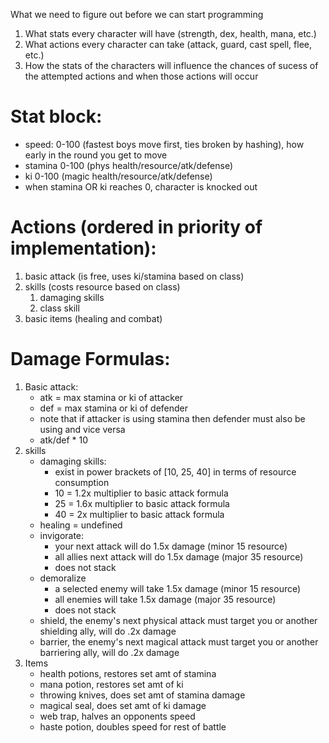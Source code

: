 What we need to figure out before we can start programming
1) What stats every character will have (strength, dex, health, mana, etc.)
2) What actions every character can take (attack, guard, cast spell, flee, etc.)
3) How the stats of the characters will influence the chances of sucess of the attempted actions and when those actions will occur

# Stat block:
* speed: 0-100 (fastest boys move first, ties broken by hashing), how early in the round you get to move
* stamina 0-100 (phys health/resource/atk/defense)
* ki 0-100 (magic health/resource/atk/defense)
* when stamina OR ki reaches 0, character is knocked out

# Actions (ordered in priority of implementation): 
1) basic attack (is free, uses ki/stamina based on class)
2) skills (costs resource based on class)
    1) damaging skills 
    2) class skill
3) basic items (healing and combat)

# Damage Formulas:
1) Basic attack:
    * atk = max stamina or ki of attacker
    * def = max stamina or ki of defender
    * note that if attacker is using stamina then defender must also be using and vice versa
    * atk/def * 10
2) skills
    *  damaging skills:
        * exist in power brackets of [10, 25, 40] in terms of resource consumption
        * 10 = 1.2x multiplier to basic attack formula
        * 25 = 1.6x multiplier to basic attack formula
        * 40 = 2x multiplier to basic attack formula
    * healing = undefined
    * invigorate:
        * your next attack will do 1.5x damage (minor 15 resource)
        * all allies next attack will do 1.5x damage (major 35 resource)
        * does not stack
    * demoralize
        * a selected enemy will take 1.5x damage (minor 15 resource)
        * all enemies will take 1.5x damage (major 35 resource)
        * does not stack
    * shield, the enemy's next physical attack must target you or another shielding ally, will do .2x damage
    * barrier, the enemy's next magical attack must target you or another barriering ally, will do .2x damage
3) Items
    * health potions, restores set amt of stamina
    * mana potion, restores set amt of ki
    * throwing knives, does set amt of stamina damage
    * magical seal, does set amt of ki damage
    * web trap, halves an opponents speed
    * haste potion, doubles speed for rest of battle